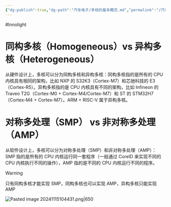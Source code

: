```yaml
---
{"dg-publish":true,"dg-path":"汽车电子/多核的基本概念.md","permalink":"/汽车电子/多核的基本概念/","created":"2024-11-15T10:36:48.000+08:00","updated":"2024-11-15T10:45:55.000+08:00"}
---
```


#Innolight

# 同构多核（Homogeneous）vs 异构多核（Heterogeneous）

从硬件设计上，多核可以分为同构多核和异构多核：同构多核指的是所有的 CPU 内核具有相同的架构，比如 NXP 的 S32K3（Cortex-M7）和芯驰科技的 E3（Cortex-R5）。异构多核指的是 CPU 内核具有不同的架构，比如 Infineon 的 Traveo T2G（Cortex-M0 + Cortex-M4/Cortex-M7）和 ST 的 STM32H7（Cortex-M4 + Cortex-M7）。ARM + RISC-V 属于异构多核。

# 对称多处理（SMP） vs 非对称多处理（AMP）

从软件设计上，多核可以分为对称多处理（SMP）和非对称多处理（AMP）：SMP 指的是所有的 CPU 内核运行同一套程序（一般通过 CoreID 来实现不同的 CPU 内核执行不同的操作），AMP 指的是不同的 CPU 内核运行不同的程序。

> [!WARNING]
> 只有同构多核才能实现 SMP，同构多核也可以实现 AMP，异构多核只能实现 AMP

![Pasted image 20241115104431.png|650](/img/user/0.Asset/resource/Pasted%20image%2020241115104431.png)